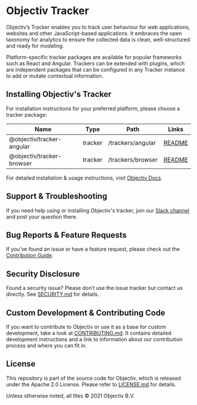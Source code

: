 # Objectiv Tracker

Objectiv’s Tracker enables you to track user behaviour for web applications, websites and other JavaScript-based applications. It embraces the open taxonomy for analytics to ensure the collected data is clean, well-structured and ready for modeling.

Platform-specific tracker packages are available for popular frameworks such as React and Angular. Trackers can be extended with plugins, which are independent packages that can be configured in any Tracker instance to add or mutate contextual information.

## Installing Objectiv's Tracker

For installation instructions for your preferred platform, please choose a tracker package:

| Name                                  | Type    | Path                          | Links                                                     |
| ------------------------------------- | ------- | ----------------------------- | --------------------------------------------------------- |
| @objectiv/tracker-angular             | tracker | /trackers/angular             | [README](/tracker/trackers/angular/README.md)             |
| @objectiv/tracker-browser             | tracker | /trackers/browser             | [README](/tracker/trackers/browser/README.md)             |

For detailed installation & usage instructions, visit [Objectiv Docs](https://www.objectiv.io/docs/tracking).

## Support & Troubleshooting
If you need help using or installing Objectiv's tracker, join our [Slack channel](https://join.slack.com/t/objectiv-io/shared_invite/zt-u6xma89w-DLDvOB7pQer5QUs5B_~5pg) and post your question there. 

## Bug Reports & Feature Requests
If you’ve found an issue or have a feature request, please check out the [Contribution Guide](https://www.objectiv.io/docs/the-project/contributing.md).

## Security Disclosure
Found a security issue? Please don’t use the issue tracker but contact us directly. See [SECURITY.md](../SECURITY.md) for details.

## Custom Development & Contributing Code
If you want to contribute to Objectiv or use it as a base for custom development, take a look at [CONTRIBUTING.md](CONTRIBUTING.md). It contains detailed development instructions and a link to information about our contribution process and where you can fit in.

## License
This repository is part of the source code for Objectiv, which is released under the Apache 2.0 License. Please refer to [LICENSE.md](../LICENSE.md) for details.

Unless otherwise noted, all files © 2021 Objectiv B.V.
